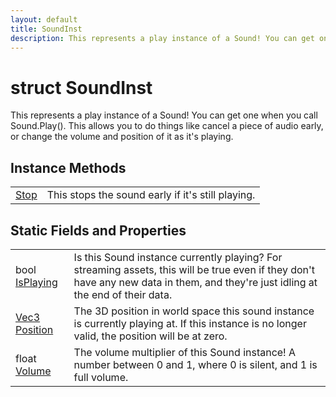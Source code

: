 ```yaml
---
layout: default
title: SoundInst
description: This represents a play instance of a Sound! You can get one when you call Sound.Play(). This allows you to do things like cancel a piece of audio early, or change the volume and position of it as it's playing.
---
```

# struct SoundInst

This represents a play instance of a Sound! You can get one
when you call Sound.Play(). This allows you to do things like cancel
a piece of audio early, or change the volume and position of it as
it's playing.



## Instance Methods

|  |  |
|--|--|
|[Stop]({{site.url}}/Pages/Reference/SoundInst/Stop.html)|This stops the sound early if it's still playing.|


## Static Fields and Properties

|  |  |
|--|--|
|bool [IsPlaying]({{site.url}}/Pages/Reference/SoundInst/IsPlaying.html)|Is this Sound instance currently playing? For streaming assets, this will be true even if they don't have any new data in them, and they're just idling at the end of their data.|
|[Vec3]({{site.url}}/Pages/Reference/Vec3.html) [Position]({{site.url}}/Pages/Reference/SoundInst/Position.html)|The 3D position in world space this sound instance is currently playing at. If this instance is no longer valid, the position will be at zero.|
|float [Volume]({{site.url}}/Pages/Reference/SoundInst/Volume.html)|The volume multiplier of this Sound instance! A number between 0 and 1, where 0 is silent, and 1 is full volume.|


